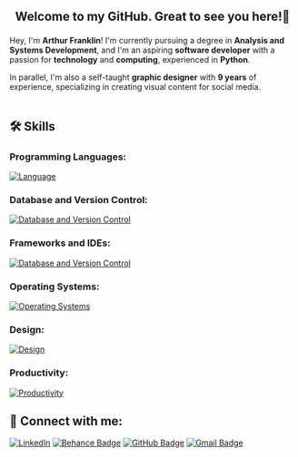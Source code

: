 ## <p align="center">  Welcome to my GitHub. Great to see you here!👋

Hey, I'm **Arthur Franklin**! I'm currently pursuing a degree in **Analysis and Systems Development**, and I'm an aspiring **software developer** with a passion for **technology** and **computing**, experienced in **Python**. 

In parallel, I'm also a self-taught **graphic designer** with  **9 years** of experience, specializing in creating visual content for social media.<br><br>



## 🛠️ Skills

### Programming Languages:<br>
[![Language](https://skillicons.dev/icons?i=py,js,html,css)](https://skillicons.dev)


### Database and Version Control:<br>
[![Database and Version Control](https://skillicons.dev/icons?i=mysql,sqlite,mongodb,git,github)](https://skillicons.dev)


### Frameworks and IDEs:
[![Database and Version Control](https://skillicons.dev/icons?i=django,flask,vscode,vscodium,pycharm,replit)](https://skillicons.dev)


### Operating Systems:<br>
[![Operating Systems](https://skillicons.dev/icons?i=windows,linux,mint,ubuntu,arch,apple)](https://skillicons.dev)


### Design:<br>
[![Design](https://skillicons.dev/icons?i=photoshop,illustrator,premiere,audition,xd,figma)](https://skillicons.dev)

### Productivity:<br>
[![Productivity](https://skillicons.dev/icons?i=notion,obsidian,md)](https://skillicons.dev)


## 📧 Connect with me:
[![LinkedIn](https://img.shields.io/badge/linkedin-%230077B5.svg?style=for-the-badge&logo=linkedin&logoColor=white)](https://www.linkedin.com/in/arthurfranklin/)
[![Behance Badge](https://img.shields.io/badge/Behance-1769FF?logo=behance&logoColor=fff&style=for-the-badge)](https://behance.net/arthurcfranklin)
[![GitHub Badge](https://img.shields.io/badge/GitHub-181717?logo=github&logoColor=fff&style=for-the-badge)](https://github.com/arthurcfranklin)
[![Gmail Badge](https://img.shields.io/badge/-Gmail-D14836?style=for-the-badge&logo=gmail&logoColor=white&link=mailto:arthurdcaf@gmail.com)](mailto:arthurdcaf@gmail.com)
